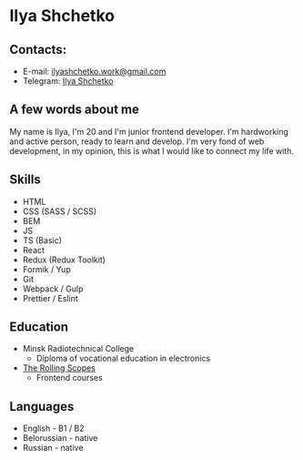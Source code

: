 # Ilya Shchetko

## Contacts:
* E-mail: [ilyashchetko.work@gmail.com](mailto:ilyashchetko.work@gmail.com)
* Telegram: [Ilya Shchetko](https://t.me/ilya_shchetko)

## A few words about me
My name is Ilya, I'm 20 and I'm junior frontend developer. I'm hardworking and active person, ready to learn and develop. I'm very fond of web development, in my opinion, this is what I would like to connect my life with.

## Skills
* HTML
* CSS (SASS / SCSS)
* BEM
* JS
* TS (Basic)
* React
* Redux (Redux Toolkit)
* Formik / Yup
* Git
* Webpack / Gulp
* Prettier / Eslint

## Education 
* Minsk Radiotechnical College
  * Diploma of vocational education in electronics
* [The Rolling Scopes](https://rs.school/)
  * Frontend courses

## Languages
* English - B1 / B2
* Belorussian - native
* Russian - native